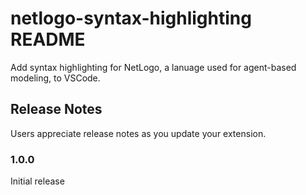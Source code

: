 # netlogo-syntax-highlighting README

Add syntax highlighting for NetLogo, a lanuage used for agent-based modeling, to VSCode.

## Release Notes

Users appreciate release notes as you update your extension.

### 1.0.0

Initial release

